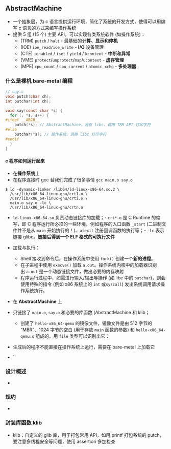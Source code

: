 ## AbstractMachine
- 一个抽象层，为 c 语言提供运行环境，简化了系统的开发方式，使得可以用编写 c 语言的方式来编写操作系统
- 提供 5 组 (15 个) 主要 API，可以实现各类系统软件 (如操作系统)：
	- (TRM) `putch` / `halt` - 最基础的**计算、显示和停机**
	- (IOE) `ioe_read/ioe_write` - **I/O** 设备管理
	- (CTE) `ienabled` / `iset` / `yield` / `kcontext` - **中断和异常**
	- (VME) `protect`/`unprotect`/`map`/`ucontext` - **虚存管理**
	- (MPE) `cpu_count` / `cpu_current` / `atomic_xchg` - **多处理器**
### 什么是裸机 bare-metal 编程
```c
// say.c
void putch(char ch);
int putchar(int ch);

void say(const char *s) {
  for (; *s; s++) {
#ifdef __ARCH__
    putch(*s); // AbstractMachine，没有 libc，调用 TRM API 打印字符
#else
    putchar(*s); // 操作系统，调用 libc 打印字符
#endif
  }
}
```
#### c 程序如何运行起来
- 在**操作系统**上
- 在程序连接时 gcc 替我们完成了很多事情 `gcc main.o say.o`
```
$ ld -dynamic-linker /lib64/ld-linux-x86-64.so.2 \
  /usr/lib/x86_64-linux-gnu/crt1.o \
  /usr/lib/x86_64-linux-gnu/crti.o \
  main.o say.o -lc \
  /usr/lib/x86_64-linux-gnu/crtn.o
```
- `ld-linux-x86-64.so` 负责动态链接库的加载；- `crt*.o` 是 C Runtime 的缩写，即 C 程序运行所必须的一些环境，例如程序的入口函数 `_start` (二进制文件并不是从 `main` 开始执行的！)、`atexit` 注册回调函数的执行等；- `-lc` 表示链接 glibc。**链接后得到一个 ELF 格式的可执行文件**
- 加载与执行：
	- Shell 接收到命令后，在操作系统中使用 `fork()` 创建一个**新的进程**。
	- 在子进程中使用 `execve()` 加载 `a.out`。操作系统内核中的加载器识别出 `a.out` 是一个动态链接文件，做出必要的内存映射
	- 程序运行过程中，如需进行输入/输出等操作 (如 libc 中的 `putchar`)，则会使用特殊的指令 (例如 x86 系统上的 `int` 或`syscall`) 发出系统调用请求操作系统执行。

- 在 **AbstractMachine** 上
- 只链接了 `main.o`, `say.o` 和必要的库函数 (AbstractMachine 和 klib；
	- 创建了 `hello-x86_64-qemu` 的镜像文件，镜像文件是由 512 字节的 “MBR”、1024 字节的空白 (用于存放 `main` 函数的参数) 和 `hello-x86_64-qemu.o` 组成的。用 `file` 类型可以识别出它：
- 生成后的程序不能直接在操作系统上运行，需要在 bare-metal 上加载它
- ``
### 设计概述
- 
### 规约
- 
### 封装库函数 klib
- klib：自定义的 glib 库，用于打包常用 API，如用 printf 打包系统的 putch，要注意多线程安全等问题，使用 assertion 多加检查